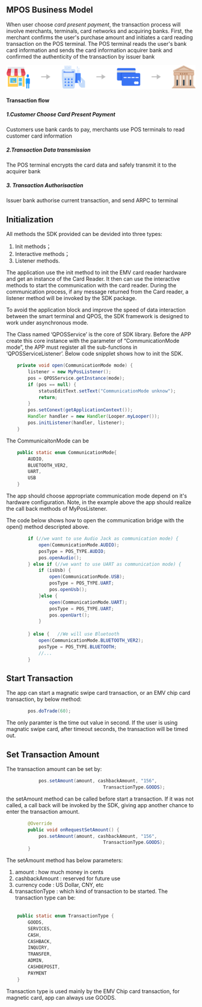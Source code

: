 ## MPOS Business Model

When user choose *card present payment*, the transaction process will involve merchants, terminals, card networks and acquiring banks. First, the merchant confirms the user's purchase amount and initiates a card reading transaction on the POS terminal. The POS terminal reads the user's bank card information and sends the card information acquirer bank and confirmed the authenticity of the transaction by issuer bank

![transaction Flow](./_images/transaction-flow.svg ':size=100%')

#### Transaction flow
##### 1.Customer Choose Card Present Payment
Customers use bank cards to pay, merchants use POS terminals to read customer card information

##### 2.Transaction Data transmission
The POS terminal encrypts the card data and safely transmit it to the acquirer bank

##### 3. Transaction Authorisaction
Issuer bank authorise current transaction, and send ARPC to terminal 


## Initialization
All methods the SDK provided can be devided into three types:
1. Init methods；
2. Interactive methods；
3. Listener methods.

The application use the init method to init the EMV card reader hardware and get an instance of the Card Reader. It then can use the interactive methods to start the communication with the card reader. During the communication process, if any message returned from the Card reader, a listener method will be invoked by the SDK package.

To avoid the application block and improve the speed of  data interaction between the smart terminal and QPOS, the SDK framework is designed to work under asynchronous mode.

The Class named ‘QPOSService’ is the core of SDK library. Before the APP create this core instance with the parameter of “CommunicationMode mode”, the APP must register all the sub-functions in ‘QPOSServiceListener’. Below code snipplet shows how to init the SDK.

```java
	private void open(CommunicationMode mode) {
		listener = new MyPosListener();
		pos = QPOSService.getInstance(mode);
		if (pos == null) {
			statusEditText.setText("CommunicationMode unknow");
			return;
		}
		pos.setConext(getApplicationContext());
		Handler handler = new Handler(Looper.myLooper());
		pos.initListener(handler, listener);
	}
```

The CommunicaitonMode can be 

```java
	public static enum CommunicationMode{
		AUDIO,
		BLUETOOTH_VER2,
		UART,
        USB
	}
```
The app should choose appropriate communication mode depend on it's hardware configuration.
Note, in the example above the app should realize the call back methods of MyPosListener.

The code below shows how to open the communication bridge with the open() method descripted above.
```java
		if (//we want to use Audio Jack as communication mode) {
			open(CommunicationMode.AUDIO);
			posType = POS_TYPE.AUDIO;
			pos.openAudio();
		} else if (//we want to use UART as communication mode) {
			if (isUsb) {
				open(CommunicationMode.USB);
				posType = POS_TYPE.UART;
				pos.openUsb();
			}else {
				open(CommunicationMode.UART);
				posType = POS_TYPE.UART;
				pos.openUart();
			}
			
		} else {   //We will use Bluetooth
			open(CommunicationMode.BLUETOOTH_VER2);
			posType = POS_TYPE.BLUETOOTH;
            //...
		}
```

## Start Transaction

The app can start a magnatic swipe card transaction, or an EMV chip card transaction, by below method:
```java
		pos.doTrade(60);
```
The only paramter is the time out value in second. If the user is using magnatic swipe card, after timeout seconds, the transaction will be timed out.

## Set Transaction Amount

The transaction amount can be set by:

```java
			pos.setAmount(amount, cashbackAmount, "156",
									TransactionType.GOODS);
```

the setAmount method can be called before start a transaction. If it was not called, a call back will be invoked by the SDK, giving app another chance to enter the transaction amount.

```java
		@Override
		public void onRequestSetAmount() {
			pos.setAmount(amount, cashbackAmount, "156",
									TransactionType.GOODS);
        }
```

The setAmount method has below parameters: 
1. amount : how much money in cents
2. cashbackAmount : reserved for future use 
3. currency code : US Dollar,  CNY, etc
4. transactionType : which kind of transaction to be started. The transaction type can be:

```java

	public static enum TransactionType {
		GOODS, 
		SERVICES, 
		CASH,
		CASHBACK, 
		INQUIRY, 
		TRANSFER, 
		ADMIN,
		CASHDEPOSIT,
		PAYMENT
	}
```
Transaction type is used mainly by the EMV Chip card transaction, for magnetic card, app can always use GOODS.

